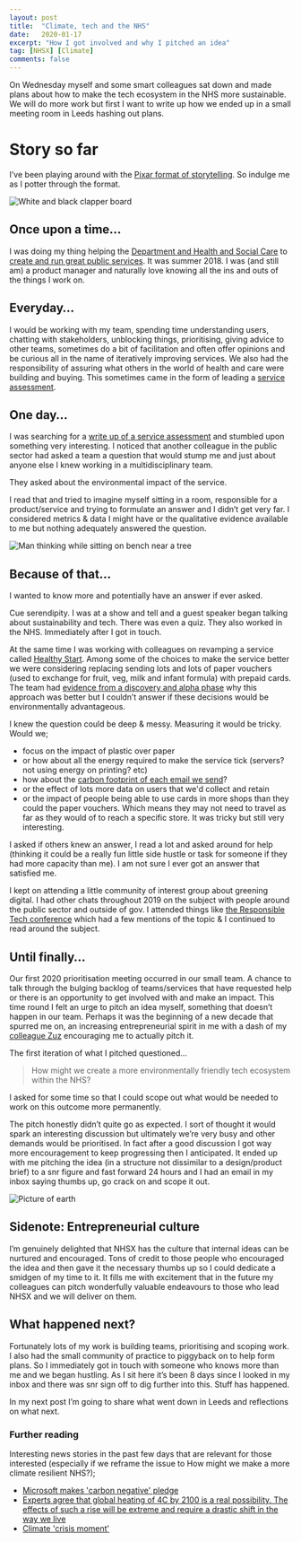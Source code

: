 ```yaml
---
layout: post
title:  "Climate, tech and the NHS"
date:   2020-01-17
excerpt: "How I got involved and why I pitched an idea"
tag: [NHSX] [Climate]
comments: false
---
```

On Wednesday myself and some smart colleagues sat down and made plans about how to make the tech ecosystem in the NHS more sustainable. We will do more work but first I want to write up how we ended up in a small meeting room in Leeds hashing out plans. 

# Story so far
I’ve been playing around with the [Pixar format of storytelling](https://medium.com/@Brian_G_Peters/6-rules-of-great-storytelling-as-told-by-pixar-fcc6ae225f50). So indulge me as I potter through the format.

![White and black clapper board](https://images.pexels.com/photos/274937/pexels-photo-274937.jpeg?auto=compress&cs=tinysrgb&dpr=2&w=500)

## Once upon a time…
I was doing my thing helping the [Department and Health and Social Care](https://www.gov.uk/government/organisations/department-of-health-and-social-care) to [create and run great public services](https://www.gov.uk/service-manual/service-standard). It was summer 2018. I was (and still am) a product manager and naturally love knowing all the ins and outs of the things I work on.

## Everyday…
I would be working with my team, spending time understanding users, chatting with stakeholders, unblocking things, prioritising, giving advice to other teams, sometimes do a bit of facilitation and often offer opinions and be curious all in the name of iteratively improving services. We also had the responsibility of assuring what others in the world of health and care were building and buying. This sometimes came in the form of leading a [service assessment](https://www.gov.uk/service-manual/service-assessments/how-service-assessments-work).

## One day…
I was searching for a [write up of a service assessment](https://www.gov.uk/service-standard-reports) and stumbled upon something very interesting. I noticed that another colleague in the public sector had asked a team a question that would stump me and just about anyone else I knew working in a multidisciplinary team.

They asked about the environmental impact of the service.

I read that and tried to imagine myself sitting in a room, responsible for a product/service and trying to formulate an answer and I didn’t get very far. I considered metrics & data I might have or the qualitative evidence available to me but nothing adequately answered the question.

![Man thinking while sitting on bench near a tree](https://images.pexels.com/photos/819635/pexels-photo-819635.jpeg?auto=compress&cs=tinysrgb&dpr=2&w=500)

## Because of that…
I wanted to know more and potentially have an answer if ever asked.

Cue serendipity. I was at a show and tell and a guest speaker began talking about sustainability and tech. There was even a quiz. They also worked in the NHS. Immediately after I got in touch.

At the same time I was working with colleagues on revamping a service called [Healthy Start](https://www.healthystart.nhs.uk/). Among some of the choices to make the service better we were considering replacing sending lots and lots of paper vouchers (used to exchange for fruit, veg, milk and infant formula) with prepaid cards. The team had [evidence from a discovery and alpha phase](https://www.gov.uk/service-standard-reports/apply-for-healthy-start-alpha) why this approach was better but I couldn’t answer if these decisions would be environmentally advantageous.

I knew the question could be deep & messy. Measuring it would be tricky. Would we; 
- focus on the impact of plastic over paper
- or how about all the energy required to make the service tick (servers? not using energy on printing? etc)
- how about the [carbon footprint of each email we send](https://carbonliteracy.com/the-carbon-cost-of-an-email/)?
- or the effect of lots more data on users that we'd collect and retain
- or the impact of people being able to use cards in more shops than they could the paper vouchers. Which means they may not need to travel as far as they would of to reach a specific store. 
It was tricky but still very interesting.

I asked if others knew an answer, I read a lot and asked around for help (thinking it could be a really fun little side hustle or task for someone if they had more capacity than me). I am not sure I ever got an answer that satisfied me.

I kept on attending a little community of interest group about greening digital. I had other chats throughout 2019 on the subject with people around the public sector and outside of gov. I attended things like [the Responsible Tech conference](https://www.doteveryone.org.uk/press-events/responsible-tech-2019/) which had a few mentions of the topic & I continued to read around the subject. 

## Until finally…
Our first 2020 prioritisation meeting occurred in our small team. A chance to talk through the bulging backlog of teams/services that have requested help or there is an opportunity to get involved with and make an impact. This time round I felt an urge to pitch an idea myself, something that doesn’t happen in our team. Perhaps it was the beginning of a new decade that spurred me on, an increasing entrepreneurial spirit in me with a dash of my [colleague Zuz](https://twitter.com/techforevil?lang=en) encouraging me to actually pitch it.

The first iteration of what I pitched questioned…

> How might we create a more environmentally friendly tech ecosystem within the NHS?

I asked for some time so that I could scope out what would be needed to work on this outcome more permanently. 

The pitch honestly didn’t quite go as expected. I sort of thought it would spark an interesting discussion but ultimately we’re very busy and other demands would be prioritised. In fact after a good discussion I got way more encouragement to keep progressing then I anticipated. It ended up with me pitching the idea (in a structure not dissimilar to a design/product brief) to a snr figure and fast forward 24 hours and I had an email in my inbox saying thumbs up, go crack on and scope it out.

![Picture of earth](https://images.pexels.com/photos/355935/pexels-photo-355935.jpeg?auto=compress&cs=tinysrgb&dpr=2&h=750&w=1260)

## Sidenote: Entrepreneurial culture
I’m genuinely delighted that NHSX has the culture that internal ideas can be nurtured and encouraged. Tons of credit to those people who encouraged the idea and then gave it the necessary thumbs up so I could dedicate a smidgen of my time to it. It fills me with excitement that in the future my colleagues can pitch wonderfully valuable endeavours to those who lead NHSX and we will deliver on them. 

## What happened next?
Fortunately lots of my work is building teams, prioritising and scoping work. I also had the small community of practice to piggyback on to help form plans. So I immediately got in touch with someone who knows more than me and we began hustling. As I sit here it’s been 8 days since I looked in my inbox and there was snr sign off to dig further into this. Stuff has happened.

In my next post I’m going to share what went down in Leeds and reflections on what next.

### Further reading
Interesting news stories in the past few days that are relevant for those interested (especially if we reframe the issue to How might we make a more climate resilient NHS?);
- [Microsoft makes 'carbon negative' pledge](https://www.bbc.co.uk/news/technology-51133811)
- [Experts agree that global heating of 4C by 2100 is a real possibility. The effects of such a rise will be extreme and require a drastic shift in the way we live](https://www.theguardian.com/environment/2019/may/18/climate-crisis-heat-is-on-global-heating-four-degrees-2100-change-way-we-live)
- [Climate 'crisis moment'](https://www.bbc.co.uk/news/science-environment-51123638)

